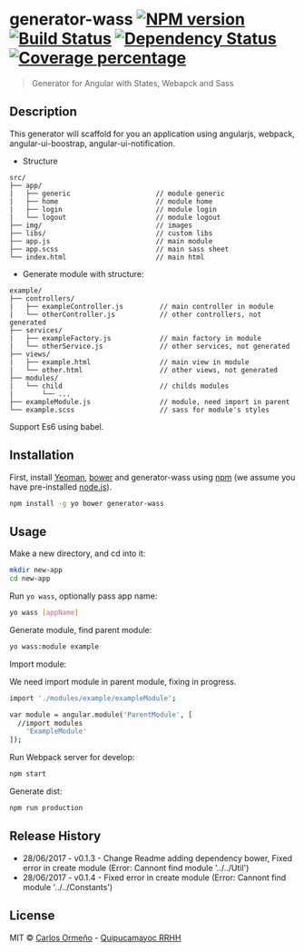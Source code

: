 # generator-wass [![NPM version][npm-image]][npm-url] [![Build Status][travis-image]][travis-url] [![Dependency Status][daviddm-image]][daviddm-url] [![Coverage percentage][coveralls-image]][coveralls-url]
> Generator for Angular with States, Webapck and Sass

## Description

This generator will scaffold for you an application using angularjs, webpack, angular-ui-boostrap, angular-ui-notification.

* Structure

```
src/
├── app/
|   ├── generic                     // module generic
|   ├── home                        // module home
|   ├── login                       // module login
|   └── logout                      // module logout
├── img/                            // images
├── libs/                           // custom libs
├── app.js                          // main module
├── app.scss                        // main sass sheet
└── index.html                      // main html
```

* Generate module with structure:

```
example/
├── controllers/
|   ├── exampleController.js         // main controller in module
|   └── otherController.js           // other controllers, not generated
├── services/
|   ├── exampleFactory.js            // main factory in module
|   └── otherService.js              // other services, not generated
├── views/
|   ├── example.html                 // main view in module
|   └── other.html                   // other views, not generated
├── modules/
|   └── child                        // childs modules 
|       └── ...  
├── exampleModule.js                 // module, need import in parent
└── example.scss                     // sass for module's styles
```

Support Es6 using babel.

## Installation

First, install [Yeoman](http://yeoman.io), [bower](https://bower.io/) and generator-wass using [npm](https://www.npmjs.com/) (we assume you have pre-installed [node.js](https://nodejs.org/)).

```bash
npm install -g yo bower generator-wass
```

## Usage

Make a new directory, and cd into it:

```bash
mkdir new-app
cd new-app
```

Run `yo wass`, optionally pass app name:

```bash
yo wass [appName]
```

Generate module, find parent module:

```bash
yo wass:module example
```

Import module:

We need import module in parent module, fixing in progress.

```bash
import './modules/example/exampleModule';

var module = angular.module('ParentModule', [
  //import modules
    'ExampleModule'
]);
```

Run Webpack server for develop:

```bash
npm start
```

Generate dist:

```bash
npm run production
```

## Release History

* 28/06/2017 - v0.1.3 - Change Readme adding dependency bower, Fixed error in create module (Error: Cannont find module '../../Util')
* 28/06/2017 - v0.1.4 - Fixed error in create module (Error: Cannont find module '../../Constants')

## License

MIT © [Carlos Ormeño](https://github.com/carlosov) - [Quipucamayoc RRHH](http://quipucamayoc.unmsm.edu.pe/portal/)


[npm-image]: https://badge.fury.io/js/generator-wass.svg
[npm-url]: https://npmjs.org/package/generator-wass
[travis-image]: https://travis-ci.org/CarlosOV/generator-wass.svg?branch=master
[travis-url]: https://travis-ci.org/CarlosOV/generator-wass
[daviddm-image]: https://david-dm.org/CarlosOV/generator-wass.svg?theme=shields.io
[daviddm-url]: https://david-dm.org/CarlosOV/generator-wass
[coveralls-image]: https://coveralls.io/repos/CarlosOV/generator-wass/badge.svg
[coveralls-url]: https://coveralls.io/r/CarlosOV/generator-wass
